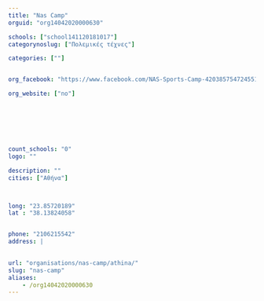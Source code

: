 ```yaml
---
title: "Nas Camp"
orguid: "org14042020000630"

schools: ["school141120181017"]
categorynoslug: ["Πολεμικές τέχνες"]

categories: [""]


org_facebook: "https://www.facebook.com/NAS-Sports-Camp-420385754724551/"

org_website: ["no"]







count_schools: "0"
logo: ""

description: ""
cities: ["Αθήνα"]



long: "23.85720189"
lat : "38.13824058"


phone: "2106215542"
address: |
    

url: "organisations/nas-camp/athina/"
slug: "nas-camp"
aliases:
    - /org14042020000630
---
```



